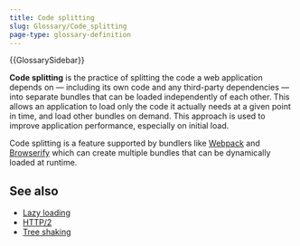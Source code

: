 ```yaml
---
title: Code splitting
slug: Glossary/Code_splitting
page-type: glossary-definition
---
```


{{GlossarySidebar}}

**Code splitting** is the practice of splitting the code a web application depends on — including its own code and any third-party dependencies — into separate bundles that can be loaded independently of each other.
This allows an application to load only the code it actually needs at a given point in time, and load other bundles on demand.
This approach is used to improve application performance, especially on initial load.

Code splitting is a feature supported by bundlers like [Webpack](https://webpack.js.org/) and [Browserify](https://browserify.org/) which can create multiple bundles that can be dynamically loaded at runtime.

## See also

- [Lazy loading](/en-US/docs/Web/Performance/Lazy_loading)
- [HTTP/2](/en-US/docs/Glossary/HTTP_2)
- [Tree shaking](/en-US/docs/Glossary/Tree_shaking)
